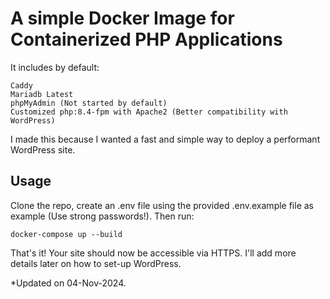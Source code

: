 # A simple Docker Image for Containerized PHP Applications

It includes by default:

```
Caddy
Mariadb Latest
phpMyAdmin (Not started by default)
Customized php:8.4-fpm with Apache2 (Better compatibility with WordPress)
```

I made this because I wanted a fast and simple way to deploy a performant WordPress site.

## Usage

Clone the repo, create an .env file using the provided .env.example file as example (Use strong passwords!).
Then run:

```
docker-compose up --build
```

That's it! Your site should now be accessible via HTTPS. I'll add more details later on how to set-up WordPress.

*Updated on 04-Nov-2024.